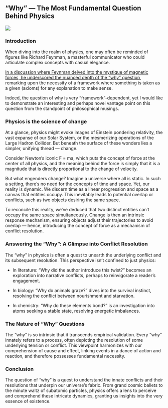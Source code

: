 ## “Why” — The Most Fundamental Question Behind Physics

![](https://cdn-images-1.medium.com/max/2000/0*Tek_5xZIkfU4bAJ_.jpeg)

### Introduction

When diving into the realm of physics, one may often be reminded of figures like Richard Feynman, a masterful communicator who could articulate complex concepts with casual elegance.

[In a discussion where Feynman delved into the mystique of magnetic forces, he underscored the nuanced depth of the “why” question](https://www.youtube.com/watch?v=Dp4dpeJVDxs), remarking upon the necessity of a framework where something is taken as a given (axioms) for any explanation to make sense.

Indeed, the question of why is very “framework”-dependent, yet I would like to demonstrate an interesting and perhaps novel vantage point on this question from the standpoint of philosophical musings.

### Physics is the science of change

At a glance, physics might evoke images of Einstein pondering relativity, the vast expanse of our Solar System, or the mesmerizing operations of the Large Hadron Collider. But beneath the surface of these wonders lies a simpler, unifying thread — change.

Consider Newton’s iconic F = ma, which puts the concept of force at the center of all physics, and the meaning behind the force is simply that it is a magnitude that is directly proportional to the change of velocity.

But what engenders change? Imagine a universe where all is static. In such a setting, there’s no need for the concepts of time and space. Yet, our reality is dynamic. We discern time as a linear progression and space as a canvas that entities occupy. This inevitably leads to potential overlap or conflicts, such as two objects desiring the same space.

To reconcile this reality, we’ve deduced that two distinct entities can’t occupy the same space simultaneously. Change is then an intrinsic response mechanism, ensuring objects adjust their trajectories to avoid overlap — hence, introducing the concept of force as a mechanism of conflict resolution.

### Answering the “Why”: A Glimpse into Conflict Resolution

The “why” in physics is often a quest to unearth the underlying conflict and its subsequent resolution. This perspective isn’t confined to just physics:

- In literature: “Why did the author introduce this twist?” becomes an exploration into narrative conflicts, perhaps to reinvigorate a reader’s engagement.

- In biology: “Why do animals graze?” dives into the survival instinct, resolving the conflict between nourishment and starvation.

- In chemistry: “Why do these elements bond?” is an investigation into atoms seeking a stable state, resolving energetic imbalances.

### The Nature of “Why” Questions

The “why” is so intrinsic that it transcends empirical validation. Every “why” innately refers to a process, often depicting the resolution of some underlying tension or conflict. This viewpoint harmonizes with our comprehension of cause and effect, linking events in a dance of action and reaction, and therefore possesses fundamental necessity.

### Conclusion

The question of “why” is a quest to understand the innate conflicts and their resolutions that underpin our universe’s fabric. From grand cosmic ballets to the minute waltz of subatomic particles, physics offers a lens to perceive and comprehend these intricate dynamics, granting us insights into the very essence of existence.
